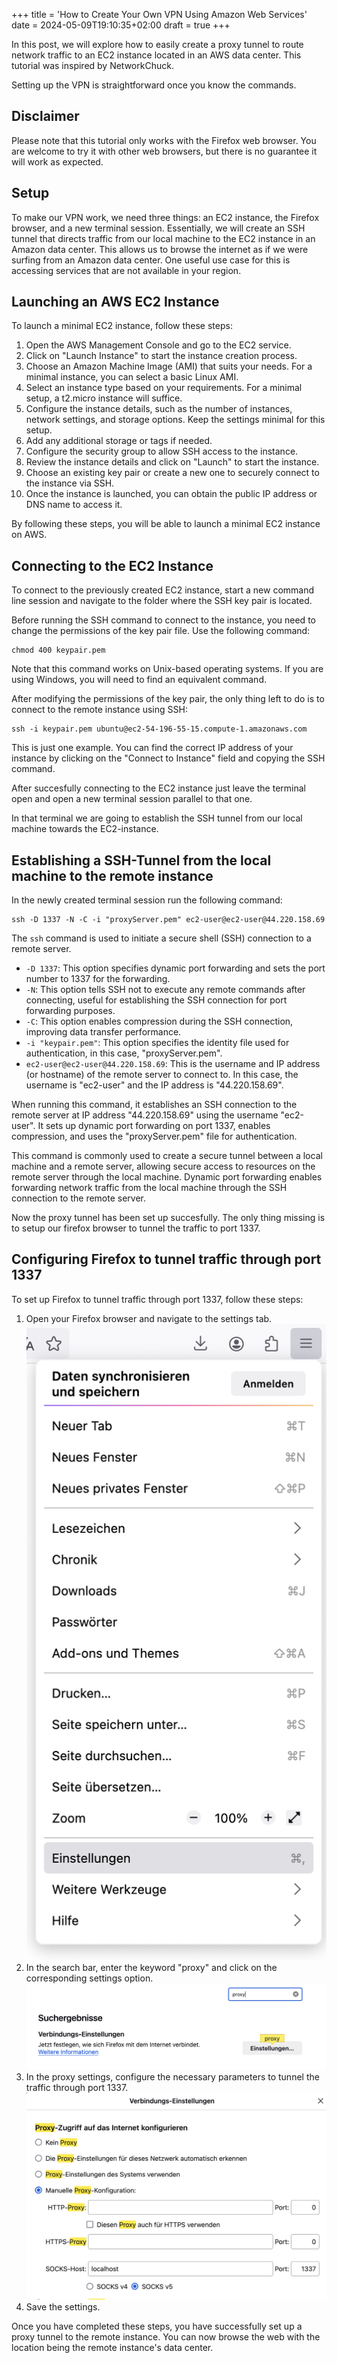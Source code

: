 +++
title = 'How to Create Your Own VPN Using Amazon Web Services'
date = 2024-05-09T19:10:35+02:00
draft = true
+++

In this post, we will explore how to easily create a proxy tunnel to route network traffic to an EC2 instance located in an AWS data center. This tutorial was inspired by NetworkChuck.

Setting up the VPN is straightforward once you know the commands.

## Disclaimer
Please note that this tutorial only works with the Firefox web browser. You are welcome to try it with other web browsers, but there is no guarantee it will work as expected.

## Setup
To make our VPN work, we need three things: an EC2 instance, the Firefox browser, and a new terminal session. Essentially, we will create an SSH tunnel that directs traffic from our local machine to the EC2 instance in an Amazon data center. This allows us to browse the internet as if we were surfing from an Amazon data center. One useful use case for this is accessing services that are not available in your region.

## Launching an AWS EC2 Instance
To launch a minimal EC2 instance, follow these steps:

1. Open the AWS Management Console and go to the EC2 service.
2. Click on "Launch Instance" to start the instance creation process.
3. Choose an Amazon Machine Image (AMI) that suits your needs. For a minimal instance, you can select a basic Linux AMI.
4. Select an instance type based on your requirements. For a minimal setup, a t2.micro instance will suffice.
5. Configure the instance details, such as the number of instances, network settings, and storage options. Keep the settings minimal for this setup.
6. Add any additional storage or tags if needed.
7. Configure the security group to allow SSH access to the instance.
8. Review the instance details and click on "Launch" to start the instance.
9. Choose an existing key pair or create a new one to securely connect to the instance via SSH.
10. Once the instance is launched, you can obtain the public IP address or DNS name to access it.

By following these steps, you will be able to launch a minimal EC2 instance on AWS.

## Connecting to the EC2 Instance
To connect to the previously created EC2 instance, start a new command line session and navigate to the folder where the SSH key pair is located.

Before running the SSH command to connect to the instance, you need to change the permissions of the key pair file. Use the following command:
```shell
chmod 400 keypair.pem
```
Note that this command works on Unix-based operating systems. If you are using Windows, you will need to find an equivalent command.

After modifying the permissions of the key pair, the only thing left to do is to connect to the remote instance using SSH:

```shell
ssh -i keypair.pem ubuntu@ec2-54-196-55-15.compute-1.amazonaws.com
```
This is just one example. You can find the correct IP address of your instance by clicking on the "Connect to Instance" field and copying the SSH command.

After succesfully connecting to the EC2 instance just leave the terminal open and open a new terminal session parallel to that one. 

In that terminal we are going to establish the SSH tunnel from our local machine towards the EC2-instance. 

## Establishing a SSH-Tunnel from the local machine to the remote instance
In the newly created terminal session run the following command:
```shell
ssh -D 1337 -N -C -i "proxyServer.pem" ec2-user@ec2-user@44.220.158.69
```

The `ssh` command is used to initiate a secure shell (SSH) connection to a remote server.

- `-D 1337`: This option specifies dynamic port forwarding and sets the port number to 1337 for the forwarding.
- `-N`: This option tells SSH not to execute any remote commands after connecting, useful for establishing the SSH connection for port forwarding purposes.
- `-C`: This option enables compression during the SSH connection, improving data transfer performance.
- `-i "keypair.pem"`: This option specifies the identity file used for authentication, in this case, "proxyServer.pem".
- `ec2-user@ec2-user@44.220.158.69`: This is the username and IP address (or hostname) of the remote server to connect to. In this case, the username is "ec2-user" and the IP address is "44.220.158.69".

When running this command, it establishes an SSH connection to the remote server at IP address "44.220.158.69" using the username "ec2-user". It sets up dynamic port forwarding on port 1337, enables compression, and uses the "proxyServer.pem" file for authentication.

This command is commonly used to create a secure tunnel between a local machine and a remote server, allowing secure access to resources on the remote server through the local machine. Dynamic port forwarding enables forwarding network traffic from the local machine through the SSH connection to the remote server.

Now the proxy tunnel has been set up succesfully. The only thing missing is to setup our firefox browser to tunnel the traffic to port 1337.

## Configuring Firefox to tunnel traffic through port 1337
To set up Firefox to tunnel traffic through port 1337, follow these steps:

1. Open your Firefox browser and navigate to the settings tab.
![Image](./images/setting.png)
2. In the search bar, enter the keyword "proxy" and click on the corresponding settings option.
![Image](./images/search.png)
3. In the proxy settings, configure the necessary parameters to tunnel the traffic through port 1337.
![Image](./images/proxy.png)
4. Save the settings.

Once you have completed these steps, you have successfully set up a proxy tunnel to the remote instance. You can now browse the web with the location being the remote instance's data center.











